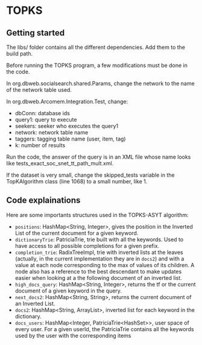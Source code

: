 TOPKS
=====

Getting started
---------------

The libs/ folder contains all the different dependencies. Add them to the build path.

Before running the TOPKS program, a few modifications must be done in the code.

In org.dbweb.socialsearch.shared.Params, change the network to the name of the network
table used.

In org.dbweb.Arcomem.Integration.Test, change:
* dbConn: database ids
* query1: query to execute
* seekers: seeker who executes the query1
* network: network table name
* taggers: tagging table name (user, item, tag)
* k: number of results

Run the code, the answer of the query is in an XML file whose name looks like
tests_exact_soc_snet_tt_path_mult.xml.

If the dataset is very small, change the skipped_tests variable in the TopKAlgorithm
class (line 1068) to a small number, like 1.


Code explainations
------------------

Here are some importants structures used in the TOPKS-ASYT algorithm:
* `positions`: HashMap<String, Integer>, gives the position in the Inverted List of
the current document for a given keyword.
* `dictionaryTrie`: PatriciaTrie<String>, trie built with all the keywords. Used to have
access to all possible completions for a given prefix.
* `completion_trie`: RadixTreeImpl, trie with inverted lists at the leaves (actually,
in the current implementation they are in `docs2`) and with
a value at each node corresponding to the max of values of its children. A node also
has a reference to the best descendant to make updates easier when looking at a the
following document of an inverted list.
* `high_docs_query`: HashMap<String, Integer>, returns the tf or the current document
of a given keyword in the query.
* `next_docs2`: HashMap<String, String>, returns the current document of an Inverted
List.
* `docs2`: HashMap<String, ArrayList<DocumentNumTag>>, inverted list for each keyword
in the dictionary.
* `docs_users`: HashMap<Integer, PatriciaTrie<HashSet<String>>>, user space of every
user. For a given userId, the PatriciaTrie contains all the keywords used by the user
with the corresponding items

